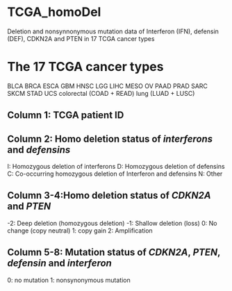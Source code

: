# TCGA_homoDel
Deletion and nonsynnonymous mutation data of Interferon (IFN), defensin (DEF), CDKN2A and PTEN in 17 TCGA cancer types

The 17 TCGA cancer types 
=========================
BLCA
BRCA
ESCA
GBM
HNSC
LGG
LIHC
MESO
OV
PAAD
PRAD
SARC
SKCM
STAD
UCS
colorectal (COAD + READ)
lung (LUAD + LUSC)

Column 1: TCGA patient ID
------------------------------

Column 2: Homo deletion status of *interferons* and *defensins*
---------------------------------------------------------------------
I: Homozygous deletion of interferons
D: Homozygous deletion of defensins
C: Co-occurring homozygous deletion of Interferon and defensins
N: Other

Column 3-4:Homo deletion status of *CDKN2A* and *PTEN*
------------------------------------------------------
-2: Deep deletion (homozygous deletion)
-1: Shallow deletion (loss)
0: No change (copy neutral)
1: copy gain
2: Amplification

Column 5-8: Mutation status of *CDKN2A*, *PTEN*, *defensin* and *interferon*
------------------------------------------------------------------------------
0: no mutation
1: nonsynonymous mutation
